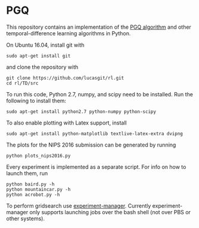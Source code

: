 # PGQ

This repository contains an implementation of the [PGQ algorithm](https://ewrl.files.wordpress.com/2016/11/ewrl13-2016-submission_24.pdf) and other temporal-difference learning algorithms in Python.

On Ubuntu 16.04, install git with
	
	sudo apt-get install git

and clone the repository with

	git clone https://github.com/lucasgit/rl.git
	cd rl/TD/src

To run this code, Python 2.7, numpy, and scipy need to be installed. Run the following to install them:

	sudo apt-get install python2.7 python-numpy python-scipy 

To also enable plotting with Latex support, install

	sudo apt-get install python-matplotlib textlive-latex-extra dvipng

The plots for the NIPS 2016 submission can be generated by running

	python plots_nips2016.py

Every experiment is implemented as a separate script. For info on how to launch them, run

	python baird.py -h
	python mountaincar.py -h
	python acrobot.py -h

To perform gridsearch use [experiment-manager](https://github.com/lucasgit/experiment-manager.git). Currently experiment-manager only supports launching jobs over the bash shell (not over PBS or other systems).
